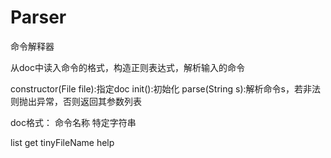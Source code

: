 # Parser

命令解释器

从doc中读入命令的格式，构造正则表达式，解析输入的命令

constructor(File file):指定doc
init():初始化
parse(String s):解析命令s，若非法则抛出异常，否则返回其参数列表

doc格式：
命令名称 特定字符串

list
get tinyFileName
help
